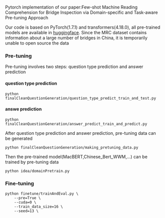 Pytorch implementation of our paper:Few-shot Machine Reading Comprehension for Bridge Inspection via Domain-specific and Task-aware Pre-tuning Approach

Our code is based on PyTorch(1.7.1) and transformers(4.18.0), all pre-trained models are available in [huggingface](https://huggingface.co/models). Since the MRC dataset contains information about a large number of bridges in China, it is temporarily unable to open source the data

### Pre-tuning
Pre-tuning involves two steps: question type prediction and answer prediction
#### question type prediction 
```
python finalCleanQuestionGeneration/question_type_predict_train_and_test.py
```

#### answe prediction 
```
python finalCleanQuestionGeneration/answer_predict_train_and_predict.py
```

After question type prediction and answer prediction, pre-tuning data can be generated
```
python finalCleanQuestionGeneration/making_pretuning_data.py
```

Then the pre-trained model(MacBERT,Chinese_Bert_WWM,...) can be trained by pre-tuning data
```
python idea/domainPretrain.py
```


### Fine-tuning
```
python finetune/trainAndEval.py \
    --pre=True \
    --cuda=0 \
    --train_data_size=16 \
    --seed=13 \
```